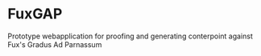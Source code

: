 FuxGAP
======

Prototype webapplication for proofing and generating conterpoint against Fux's Gradus Ad Parnassum
